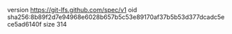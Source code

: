 version https://git-lfs.github.com/spec/v1
oid sha256:8b89f2d7e94968e6028b657b5c53e89170af37b5b53d377dcadc5ece5ad6140f
size 314
